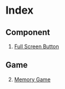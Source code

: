 # Index

## Component

1. [Full Screen Button](full_screen_button/index.html)

## Game

2. [Memory Game](memory_game/index.html)
